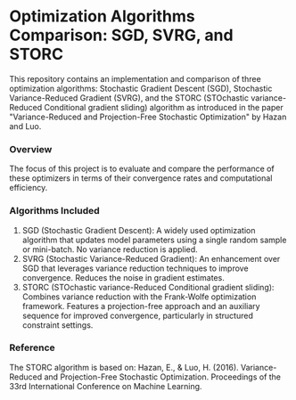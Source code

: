 # Optimization Algorithms Comparison: SGD, SVRG, and STORC
This repository contains an implementation and comparison of three optimization algorithms: Stochastic Gradient Descent (SGD), Stochastic Variance-Reduced Gradient (SVRG), and the STORC (STOchastic variance-Reduced Conditional gradient sliding) algorithm as introduced in the paper "Variance-Reduced and Projection-Free Stochastic Optimization" by Hazan and Luo.
### Overview
The focus of this project is to evaluate and compare the performance of these optimizers in terms of their convergence rates and computational efficiency.
### Algorithms Included
1. SGD (Stochastic Gradient Descent):
  A widely used optimization algorithm that updates model parameters using a single random sample or mini-batch.
  No variance reduction is applied.
2. SVRG (Stochastic Variance-Reduced Gradient):
  An enhancement over SGD that leverages variance reduction techniques to improve convergence.
  Reduces the noise in gradient estimates.
3. STORC (STOchastic variance-Reduced Conditional gradient sliding):
  Combines variance reduction with the Frank-Wolfe optimization framework.
  Features a projection-free approach and an auxiliary sequence for improved convergence, particularly in structured constraint settings.
### Reference
The STORC algorithm is based on:
Hazan, E., & Luo, H. (2016). Variance-Reduced and Projection-Free Stochastic Optimization. Proceedings of the 33rd International Conference on Machine Learning.

